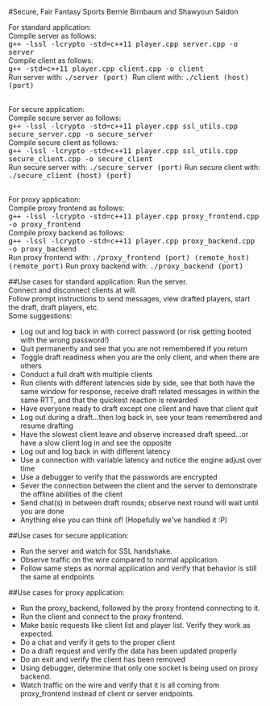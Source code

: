 #Secure, Fair Fantasy Sports
Bernie Birnbaum and Shawyoun Saidon

For standard application: <br>
Compile server as follows: <br>
<tt>g++ -lssl -lcrypto -std=c++11 player.cpp server.cpp -o server</tt> <br>
Compile client as follows: <br>
<tt>g++ -std=c++11 player.cpp client.cpp -o client</tt> <br>
Run server with:
<tt>./server (port) </tt>
Run client with:
<tt>./client (host) (port)</tt> <br> <br>

For secure application: <br>
Compile secure server as follows: <br>
<tt>g++ -lssl -lcrypto -std=c++11 player.cpp ssl_utils.cpp secure_server.cpp -o secure_server</tt> <br>
Compile secure client as follows: <br>
<tt>g++ -lssl -lcrypto -std=c++11 player.cpp ssl_utils.cpp secure_client.cpp -o secure_client</tt> <br>
Run secure server with:
<tt>./secure_server (port)</tt>
Run secure client with:
<tt>./secure_client (host) (port)</tt> <br> <br>

For proxy application: <br>
Compile proxy frontend as follows: <br>
<tt>g++ -lssl -lcrypto -std=c++11 player.cpp proxy_frontend.cpp -o proxy_frontend</tt> <br>
Compile proxy backend as follows: <br>
<tt>g++ -lssl -lcrypto -std=c++11 player.cpp proxy_backend.cpp -o proxy_backend</tt> <br>
Run proxy frontend with:
<tt>./proxy_frontend (port) (remote_host) (remote_port)</tt>
Run proxy backend with:
<tt>./proxy_backend (port)</tt>

##Use cases for standard application:
Run the server. <br>
Connect and disconnect clients at will. <br>
Follow prompt instructions to send messages, view drafted players, start the draft, draft players, etc. <br>
Some suggestions:
<ul>
	<li> Log out and log back in with correct password (or risk getting booted with the wrong password!)</li>
	<li> Quit permanently and see that you are not remembered if you return</li>
	<li> Toggle draft readiness when you are the only client, and when there are others </li>
	<li> Conduct a full draft with multiple clients </li>
	<li> Run clients with different latencies side by side, see that both have the same window for response, receive draft related messages in within the same RTT, and that the quickest reaction is rewarded </li>
	<li> Have everyone ready to draft except one client and have that client quit </li>
	<li> Log out during a draft...then log back in, see your team remembered and resume drafting</li>
	<li> Have the slowest client leave and observe increased draft speed...or have a slow client log in and see the opposite </li>
	<li> Log out and log back in with different latency </li>
	<li> Use a connection with variable latency and notice the engine adjust over time</li>
	<li> Use a debugger to verify that the passwords are encrypted </li>
	<li> Sever the connection between the client and the server to demonstrate the offline abilities of the client </li>
	<li> Send chat(s) in between draft rounds; observe next round will wait until you are done </li>
	<li> Anything else you can think of! (Hopefully we've handled it :P) </li>
</ul>

##Use cases for secure application:
<ul>
	<li>Run the server and watch for SSL handshake. </li>
	<li>Observe traffic on the wire compared to normal application. </li>
	<li>Follow same steps as normal application and verify that behavior is still the same at endpoints </li>
</ul>

##Use cases for proxy application:
<ul>
	<li> Run the proxy_backend, followed by the proxy frontend connecting to it.</li>
	<li>Run the client and connect to the proxy frontend.</li>
	<li>Make basic requests like client list and player list. Verify they work as expected. </li>
	<li>Do a chat and verify it gets to the proper client </li>
	<li>Do a draft request and verify the data has been updated properly </li>
	<li>Do an exit and verify the client has been removed </li>
	<li>Using debugger, determine that only one socket is being used on proxy backend. </li>
	<li>Watch traffic on the wire and verify that it is all coming from proxy_frontend instead of client or server endpoints.</li>
</ul>
